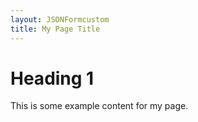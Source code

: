 ```yaml
---
layout: JSONFormcustom
title: My Page Title
---
```


# Heading 1

This is some example content for my page.
